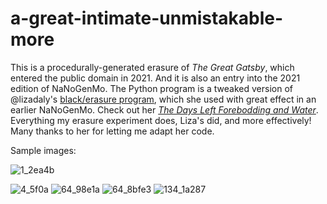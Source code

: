 # a-great-intimate-unmistakable-more

This is a procedurally-generated erasure of *The Great Gatsby*, which entered the public domain in 2021. And it is also an entry into the 2021 edition of NaNoGenMo. The Python program is a tweaked version of @lizadaly's [black/erasure program](https://github.com/lizadaly/blackout), which she used with great effect in an earlier NaNoGenMo. Check out her [*The Days Left Forebodding and Water*](https://lizadaly.com/projects/blackout/lizadaly-blackout-nanogenmo-2016.pdf). Everything my erasure experiment does, Liza's did, and more effectively! Many thanks to her for letting me adapt her code.

Sample images:

![1_2ea4b](https://user-images.githubusercontent.com/1093156/144169535-2fcc348d-7ebc-4e32-864b-962f5e791d57.png)

![4_5f0a](https://user-images.githubusercontent.com/1093156/144169576-d57f2596-e822-4145-896d-2df876603123.png)
![64_98e1a](https://user-images.githubusercontent.com/1093156/144169698-faf8b07c-be49-4083-b3bf-71c8c62ee7f8.png)
![64_8bfe3](https://user-images.githubusercontent.com/1093156/144169763-dbf80c04-7c52-4fd2-96d1-ebf081a07473.png)
![134_1a287](https://user-images.githubusercontent.com/1093156/144169816-cf50c399-61b2-4eb9-885b-1e69ce486f30.png)
